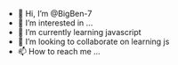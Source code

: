 - 👋 Hi, I’m @BigBen-7
- 👀 I’m interested in ...
- 🌱 I’m currently learning javascript 
- 💞️ I’m looking to collaborate on learning js
- 📫 How to reach me ...

<!---
BigBen-7/BigBen-7 is a ✨ special ✨ repository because its `README.md` (this file) appears on your GitHub profile.
You can click the Preview link to take a look at your changes.
--->
